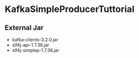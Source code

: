 # KafkaSimpleProducerTuttorial


## External Jar
- kafka-clients-3.2.0.jar
- slf4j-api-1.7.36.jar
- slf4j-simplep-1.7.36.jar

